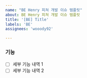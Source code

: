 ```yaml
---
name: "BE Henry 피쳐 개발 이슈 템플릿"
about: BE Henry 피쳐 개발 이슈 템플릿
title: '[BE] Title'
labels: 'BE'
assignees: 'wooody92'

---
```


### 기능

- [ ] 세부 기능 내역 1
- [ ] 세부 기능 내역 2

